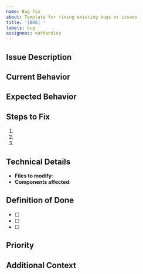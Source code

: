 ```yaml
---
name: Bug Fix
about: Template for fixing existing bugs or issues
title: '[BUG] '
labels: bug
assignees: nathandiez
---
```


## Issue Description
<!-- Brief description of the bug or issue -->

## Current Behavior
<!-- What currently happens -->

## Expected Behavior
<!-- What should happen instead -->

## Steps to Fix
1. <!-- First step -->
2. <!-- Second step -->
3. <!-- Third step -->

## Technical Details
- **Files to modify**: <!-- list of files -->
- **Components affected**: <!-- components -->

## Definition of Done
- [ ] <!-- First criterion -->
- [ ] <!-- Second criterion -->
- [ ] <!-- Tests pass -->

## Priority
<!-- High/Medium/Low -->

## Additional Context
<!-- Any extra information that might be helpful -->

